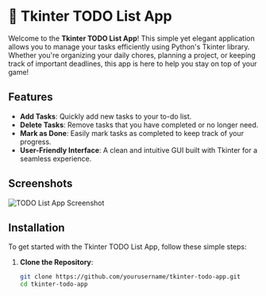 # 📝 Tkinter TODO List App

Welcome to the **Tkinter TODO List App**! This simple yet elegant application allows you to manage your tasks efficiently using Python's Tkinter library. Whether you're organizing your daily chores, planning a project, or keeping track of important deadlines, this app is here to help you stay on top of your game!

## Features

- **Add Tasks**: Quickly add new tasks to your to-do list.
- **Delete Tasks**: Remove tasks that you have completed or no longer need.
- **Mark as Done**: Easily mark tasks as completed to keep track of your progress.
- **User-Friendly Interface**: A clean and intuitive GUI built with Tkinter for a seamless experience.

## Screenshots

![TODO List App Screenshot](SS.png)

## Installation

To get started with the Tkinter TODO List App, follow these simple steps:

1. **Clone the Repository**:
   ```bash
   git clone https://github.com/yourusername/tkinter-todo-app.git
   cd tkinter-todo-app
